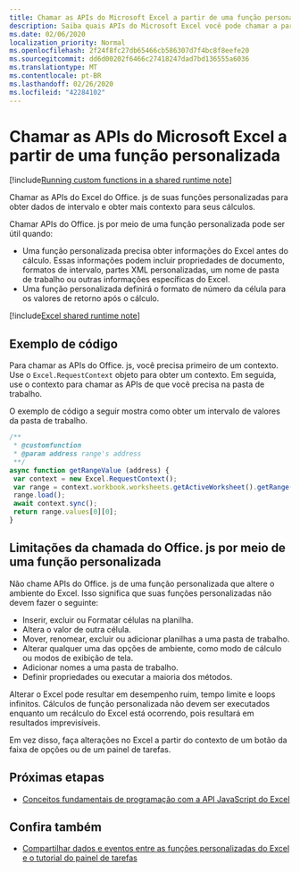 ```yaml
---
title: Chamar as APIs do Microsoft Excel a partir de uma função personalizada
description: Saiba quais APIs do Microsoft Excel você pode chamar a partir de sua função personalizada.
ms.date: 02/06/2020
localization_priority: Normal
ms.openlocfilehash: 2f24f8fc27db65466cb586307d7f4bc8f8eefe20
ms.sourcegitcommit: dd6d00202f6466c27418247dad7bd136555a6036
ms.translationtype: MT
ms.contentlocale: pt-BR
ms.lasthandoff: 02/26/2020
ms.locfileid: "42284102"
---
```

# <a name="call-microsoft-excel-apis-from-a-custom-function"></a>Chamar as APIs do Microsoft Excel a partir de uma função personalizada

[!include[Running custom functions in a shared runtime note](../includes/excel-shared-runtime-preview-note.md)]

Chamar as APIs do Excel do Office. js de suas funções personalizadas para obter dados de intervalo e obter mais contexto para seus cálculos.

Chamar APIs do Office. js por meio de uma função personalizada pode ser útil quando:

- Uma função personalizada precisa obter informações do Excel antes do cálculo. Essas informações podem incluir propriedades de documento, formatos de intervalo, partes XML personalizadas, um nome de pasta de trabalho ou outras informações específicas do Excel.
- Uma função personalizada definirá o formato de número da célula para os valores de retorno após o cálculo.

[!include[Excel shared runtime note](../includes/note-requires-shared-runtime.md)]

## <a name="code-sample"></a>Exemplo de código

Para chamar as APIs do Office. js, você precisa primeiro de um contexto. Use o `Excel.RequestContext` objeto para obter um contexto. Em seguida, use o contexto para chamar as APIs de que você precisa na pasta de trabalho.

O exemplo de código a seguir mostra como obter um intervalo de valores da pasta de trabalho.

```JavaScript
/**
 * @customfunction
 * @param address range's address
 **/
async function getRangeValue (address) {
 var context = new Excel.RequestContext();
 var range = context.workbook.worksheets.getActiveWorksheet().getRange(address);
 range.load();
 await context.sync();
 return range.values[0][0];
}
```

## <a name="limitations-of-calling-officejs-through-a-custom-function"></a>Limitações da chamada do Office. js por meio de uma função personalizada

Não chame APIs do Office. js de uma função personalizada que altere o ambiente do Excel. Isso significa que suas funções personalizadas não devem fazer o seguinte:

- Inserir, excluir ou Formatar células na planilha.
- Altera o valor de outra célula.
- Mover, renomear, excluir ou adicionar planilhas a uma pasta de trabalho.
- Alterar qualquer uma das opções de ambiente, como modo de cálculo ou modos de exibição de tela.
- Adicionar nomes a uma pasta de trabalho.
- Definir propriedades ou executar a maioria dos métodos.

Alterar o Excel pode resultar em desempenho ruim, tempo limite e loops infinitos. Cálculos de função personalizada não devem ser executados enquanto um recálculo do Excel está ocorrendo, pois resultará em resultados imprevisíveis.

Em vez disso, faça alterações no Excel a partir do contexto de um botão da faixa de opções ou de um painel de tarefas.

## <a name="next-steps"></a>Próximas etapas

- [Conceitos fundamentais de programação com a API JavaScript do Excel](../reference/overview/excel-add-ins-reference-overview.md)

## <a name="see-also"></a>Confira também

- [Compartilhar dados e eventos entre as funções personalizadas do Excel e o tutorial do painel de tarefas](../tutorials/share-data-and-events-between-custom-functions-and-the-task-pane-tutorial.md)
